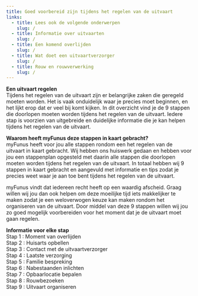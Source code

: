 ```yaml
---
title: Goed voorbereid zijn tijdens het regelen van de uitvaart
links:
  - title: Lees ook de volgende onderwerpen
    slug: /
  - title: Informatie over uitvaarten
    slug: /
  - title: Een komend overlijden
    slug: /
  - title: Wat doet een uitvaartverzorger
    slug: /
  - title: Rouw en rouwverwerking
    slug: /
---
```


**Een uitvaart regelen**  
Tijdens het regelen van de uitvaart zijn er belangrijke zaken die geregeld moeten worden. Het is vaak onduidelijk waar je precies moet beginnen, en het lijkt erop dat er veel bij komt kijken. In dit overzicht vind je de 9 stappen die doorlopen moeten worden tijdens het regelen van de uitvaart. Iedere stap is voorzien van uitgebreide en duidelijke informatie die je kan helpen tijdens het regelen van de uitvaart.

**Waarom heeft myFunus deze stappen in kaart gebracht?**  
myFunus heeft voor jou alle stappen rondom een het regelen van de uitvaart in kaart gebracht. Wij hebben ons huiswerk gedaan en hebben voor jou een stappenplan opgesteld met daarin alle stappen die doorlopen moeten worden tijdens het regelen van de uitvaart. In totaal hebben wij 9 stappen in kaart gebracht en aangevuld met informatie en tips zodat je precies weet waar je aan toe bent tijdens het regelen van de uitvaart.

myFunus vindt dat iedereen recht heeft op een waardig afscheid. Graag willen wij jou dan ook helpen om deze moeilijke tijd iets makkelijker te maken zodat je een weloverwogen keuze kan maken rondom het organiseren van de uitvaart. Door middel van deze 9 stappen willen wij jou zo goed mogelijk voorbereiden voor het moment dat je de uitvaart moet gaan regelen.

**Informatie voor elke stap**  
Stap 1 : Moment van overlijden  
Stap 2 : Huisarts opbellen  
Stap 3 : Contact met de uitvaartverzorger  
Stap 4 : Laatste verzorging  
Stap 5 : Familie bespreking  
Stap 6 : Nabestaanden inlichten  
Stap 7 : Opbaarlocatie bepalen  
Stap 8 : Rouwbezoeken  
Stap 9 : Uitvaart organiseren
